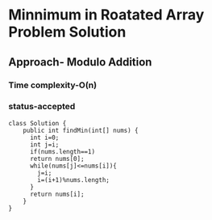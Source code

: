 # Minnimum in Roatated Array Problem Solution

## Approach- Modulo Addition

### Time complexity-O(n)

### status-accepted

```
class Solution {
    public int findMin(int[] nums) {
      int i=0;
      int j=i;
      if(nums.length==1)
      return nums[0];
      while(nums[j]<=nums[i]){
        j=i;
        i=(i+1)%nums.length;
      }
      return nums[i];
    }
}

```
